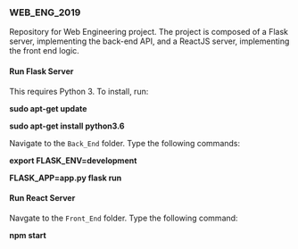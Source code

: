 ### WEB_ENG_2019

Repository for Web Engineering project.
The project is composed of a Flask server, implementing the back-end API, and a ReactJS server, implementing the front end logic.


#### Run Flask Server

This requires Python 3. To install, run:

**sudo apt-get update**

**sudo apt-get install python3.6**

Navigate to the `Back_End` folder. Type the following commands:

**export FLASK_ENV=development**

**FLASK_APP=app.py flask run**


#### Run React Server

Navgate to the `Front_End` folder. Type the following command:

**npm start**
